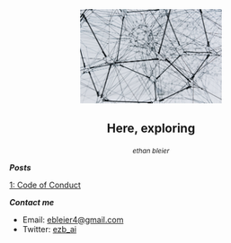 <div align="center" style="border: none; margin-left: 0;">
  <img src="docs/images/alina-grubnyak-ZiQkhI7417A-unsplash.jpg" alt="Logo" width="50%">
  <h2>Here, exploring</h2>
  <small><em>ethan bleier</em></small>
</div>

**_Posts_**

[1: Code of Conduct](posts/2023-10-05-code-of-conduct.md)

**_Contact me_**

<style>
  .contact-info {
    padding: 0;
    border: none;
  }

  .contact-info a {
    padding: 0;
  }
</style>

- Email: ebleier4@gmail.com
- Twitter: <a href="https://twitter.com/ezb_ai" style="padding: 0;">ezb_ai</a>
